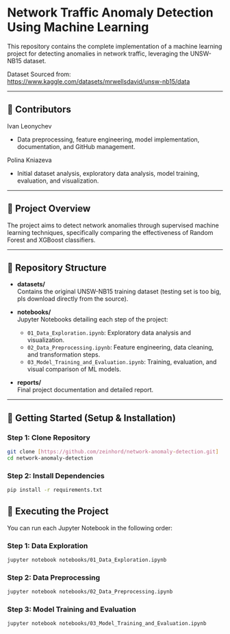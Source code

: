 # Network Traffic Anomaly Detection Using Machine Learning

This repository contains the complete implementation of a machine learning project for detecting anomalies in network traffic, leveraging the UNSW-NB15 dataset.

Dataset Sourced from: https://www.kaggle.com/datasets/mrwellsdavid/unsw-nb15/data

---
## 👥 Contributors

Ivan Leonychev 
- Data preprocessing, feature engineering, model implementation, documentation, and GitHub management.

Polina Kniazeva
- Initial dataset analysis, exploratory data analysis, model training, evaluation, and visualization.

---

## 📌 Project Overview

The project aims to detect network anomalies through supervised machine learning techniques, specifically comparing the effectiveness of Random Forest and XGBoost classifiers.

---

## 📂 Repository Structure

- **datasets/**  
  Contains the original UNSW-NB15 training dataset (testing set is too big, pls download directly from the source).

- **notebooks/**  
  Jupyter Notebooks detailing each step of the project:
  - `01_Data_Exploration.ipynb`: Exploratory data analysis and visualization.
  - `02_Data_Preprocessing.ipynb`: Feature engineering, data cleaning, and transformation steps.
  - `03_Model_Training_and_Evaluation.ipynb`: Training, evaluation, and visual comparison of ML models.

- **reports/**  
  Final project documentation and detailed report.

---

## 🚀 Getting Started (Setup & Installation)

### Step 1: Clone Repository
```bash
git clone [https://github.com/zeinhord/network-anomaly-detection.git]
cd network-anomaly-detection
```

### Step 2: Install Dependencies
```bash
pip install -r requirements.txt
```

## 🔧 Executing the Project

You can run each Jupyter Notebook in the following order:

### Step 1: Data Exploration
```bash
jupyter notebook notebooks/01_Data_Exploration.ipynb
```

### Step 2: Data Preprocessing
```bash
jupyter notebook notebooks/02_Data_Preprocessing.ipynb
```

### Step 3: Model Training and Evaluation
```bash
jupyter notebook notebooks/03_Model_Training_and_Evaluation.ipynb
```
